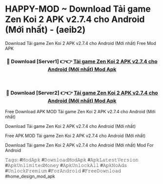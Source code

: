 # HAPPY-MOD ~ Download Tải game Zen Koi 2 APK v2.7.4 cho Android (Mới nhất) - (aeib2)
Download Tải game Zen Koi 2 APK v2.7.4 cho Android (Mới nhất) Free Mod APK

<div align="center">
<h3>🔴 Download [Server1] 👉👉 <a href="https://apk-comot.site?title=Tải_game_Zen_Koi_2_APK_v2.7.4_cho_Android_(Mới_nhất)">Tải game Zen Koi 2 APK v2.7.4 cho Android (Mới nhất) Mod Apk</a></h3><br>

<h3>🔴 Download [Server2] 👉👉 <a href="https://apk-comot.site?title=Tải_game_Zen_Koi_2_APK_v2.7.4_cho_Android_(Mới_nhất)">Tải game Zen Koi 2 APK v2.7.4 cho Android (Mới nhất) Mod Apk</a></h3>
</div>


Free Download APK MOD Tải game Zen Koi 2 APK v2.7.4 cho Android (Mới nhất)

Download Tải game Zen Koi 2 APK v2.7.4 cho Android (Mới nhất) 

Free APK MOD Tải game Zen Koi 2 APK v2.7.4 cho Android (Mới nhất) 

Download Tải game Zen Koi 2 APK v2.7.4 cho Android (Mới nhất) Mod For Android

𝚃𝚊𝚐𝚜: #𝙼𝚘𝚍𝙰𝚙𝚔 #𝙳𝚘𝚠𝚗𝚕𝚘𝚊𝚍𝙼𝚘𝚍𝙰𝚙𝚔 #𝙰𝚙𝚔𝙻𝚊𝚝𝚎𝚜𝚝𝚅𝚎𝚛𝚜𝚒𝚘𝚗 #𝙰𝚙𝚔𝚄𝚗𝚕𝚒𝚖𝚒𝚝𝚎𝚍𝙼𝚘𝚗𝚎𝚢 #𝙰𝚙𝚔𝚄𝚗𝚕𝚘𝚌𝚔𝙰𝚕𝚕 #𝙰𝚙𝚔𝙽𝚘𝙰𝚍𝚜 #𝚄𝚗𝚕𝚘𝚌𝚔𝙿𝚛𝚎𝚖𝚒𝚞𝚖 #𝙵𝚘𝚛𝙰𝚗𝚍𝚛𝚘𝚒𝚍 #𝙵𝚛𝚎𝚎𝙳𝚘𝚠𝚗𝚕𝚘𝚊𝚍 #home_design_mod_apk